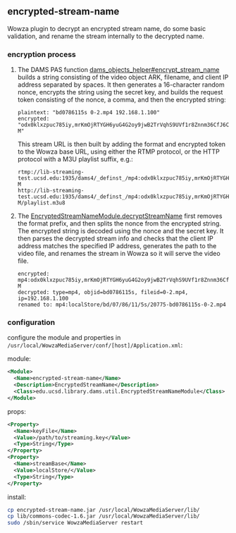 ## encrypted-stream-name

Wowza plugin to decrypt an encrypted stream name, do some basic validation,
and rename the stream internally to the decrypted name.

### encryption process

1. The DAMS PAS function [dams_objects_helper#encrypt_stream_name](https://github.com/ucsdlib/damspas/blob/develop/app/helpers/dams_objects_helper.rb#L516) builds a string consisting of the video object ARK, filename, and client IP address separated by spaces.  It then generates a 16-character random nonce, encrypts the string using the secret key, and builds the request token consisting of the nonce, a comma, and then the encrypted string:

    ```
    plaintext: "bd0786115s 0-2.mp4 192.168.1.100"
    encrypted: "odx0klxzpuc785iy,mrKmOjRTYGH6yuG4G2oy9jwB2TrVqhS9UVf1r8Znnm36CfJ6CorePqajirhNbO-M"
    ```

    This stream URL is then built by adding the format and encrypted token to the Wowza base URL, using either the RTMP protocol, or the HTTP protocol with a M3U playlist suffix, e.g.:

    ```
    rtmp://lib-streaming-test.ucsd.edu:1935/dams4/_definst_/mp4:odx0klxzpuc785iy,mrKmOjRTYGH6yuG4G2oy9jwB2TrVqhS9UVf1r8Znnm36CfJ6CorePqajirhNbO-M
    http://lib-streaming-test.ucsd.edu:1935/dams4/_definst_/mp4:odx0klxzpuc785iy,mrKmOjRTYGH6yuG4G2oy9jwB2TrVqhS9UVf1r8Znnm36CfJ6CorePqajirhNbO-M/playlist.m3u8
    ```

2. The [EncryptedStreamNameModule.decryptStreamName](https://lib-stash.ucsd.edu/projects/ND/repos/encrypted-stream-name/browse/src/java/edu/ucsd/library/dams/util/EncryptedStreamNameModule.java#150) first removes the format prefix, and then splits the nonce from the encrypted string.  The encrypted string is decoded using the nonce and the secret key.  It then parses the decrypted stream info and checks that the client IP address matches the specified IP address, generates the path to the video file, and renames the stream in Wowza so it will serve the video file.

    ```
    encrypted: mp4:odx0klxzpuc785iy,mrKmOjRTYGH6yuG4G2oy9jwB2TrVqhS9UVf1r8Znnm36CfJ6CorePqajirhNbO-M
	decrypted: type=mp4, objid=bd0786115s, fileid=0-2.mp4, ip=192.168.1.100
    renamed to: mp4:localStore/bd/07/86/11/5s/20775-bd0786115s-0-2.mp4
    ```

### configuration

configure the module and properties in `/usr/local/WowzaMediaServer/conf/[host]/Application.xml`:

module:

``` xml
<Module>
  <Name>encrypted-stream-name</Name>
  <Description>EncryptedStreamName</Description>
  <Class>edu.ucsd.library.dams.util.EncryptedStreamNameModule</Class>
</Module>
```

props:

``` xml
<Property>
  <Name>keyFile</Name>
  <Value>/path/to/streaming.key</Value>
  <Type>String</Type>
</Property>
<Property>
  <Name>streamBase</Name>
  <Value>localStore/</Value>
  <Type>String</Type>
</Property>
```

install:

``` sh
cp encrypted-stream-name.jar /usr/local/WowzaMediaServer/lib/
cp lib/commons-codec-1.6.jar /usr/local/WowzaMediaServer/lib/
sudo /sbin/service WowzaMediaServer restart
```
